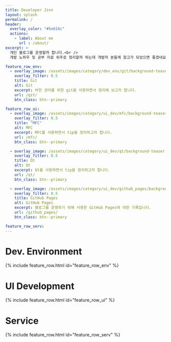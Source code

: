 ```yaml
---
title: Developer Jinn
layout: splash
permalink: /
header:
  overlay_color: "#5e616c"
  actions:
    - label: About me
      url : /about/
excerpt: >
  개인 블로그를 운영할까 합니다.<br />
  개발 노하우 및 공부 자료 위주로 정리할까 하는데 개발자 분들께 참고가 되었으면 좋겠네요.<br />

feature_row_env:
  - overlay_image: /assets/images/category/dev_env/git/background-teaser.png
    overlay_filter: 0.5
    title: Git
    alt: Git
    excerpt: 버전 관리를 위한 git을 사용하면서 정리해 보고자 합니다.
    url: /git/
    btn_class: btn--primary

feature_row_ui:
  - overlay_image: /assets/images/category/ui_dev/mfc/background-teaser.png
    overlay_filter: 0.5
    title: "MFC"
    alt: MFC
    excerpt: MFC를 사용하면서 tip을 정리하고자 합니다.
    url: /mfc/
    btn_class: btn--primary

  - overlay_image: /assets/images/category/ui_dev/qt/background-teaser.png
    overlay_filter: 0.5
    title: Qt
    alt: Qt
    excerpt: Qt를 사용하면서 tip을 정리하고자 합니다.
    url: /qt/
    btn_class: btn--primary

  - overlay_image: /assets/images/category/ui_dev/github_pages/background-teaser.png
    overlay_filter: 0.5
    title: GitHub Pages
    alt: GitHub Pages
    excerpt: 블로그를 운영하기 위해 사용한 GitHub Pages에 대한 기록입니다.
    url: /github_pages/
    btn_class: btn--primary

feature_row_serv:
---
```


# Dev. Environment
{% include feature_row.html id="feature_row_env" %}

# UI Development
{% include feature_row.html id="feature_row_ui" %}

# Service
{% include feature_row.html id="feature_row_serv" %}
